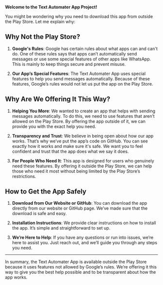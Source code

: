 **Welcome to the Text Automater App Project!**

You might be wondering why you need to download this app from outside the Play Store. Let me explain why:

## Why Not the Play Store?

1. **Google's Rules**: Google has certain rules about what apps can and can't do. One of these rules says that apps can’t automatically send messages or use some special features of other apps like WhatsApp. This is mainly to keep things secure and prevent misuse.

2. **Our App’s Special Features**: The Text Automater App uses special features to help you send messages automatically. Because of these features, Google’s rules would not let us put the app on the Play Store.

## Why Are We Offering It This Way?

1. **Helping You More**: We wanted to create an app that helps with sending messages automatically. To do this, we need to use features that aren’t allowed on the Play Store. By offering the app outside of it, we can provide you with the exact help you need.

2. **Transparency and Trust**: We believe in being open about how our app works. That’s why we’ve put the app’s code on GitHub. You can see exactly how it works and make sure it's safe. We want you to feel confident and trust that the app does what we say it does.

3. **For People Who Need It**: This app is designed for users who genuinely need these features. By offering it outside the Play Store, we can help those who need it most without being limited by the Play Store’s restrictions.

## How to Get the App Safely

1. **Download from Our Website or GitHub**: You can download the app directly from our website or GitHub page. We’ve made sure that the download is safe and easy.

2. **Installation Instructions**: We provide clear instructions on how to install the app. It’s simple and straightforward to set up.

3. **We’re Here to Help**: If you have any questions or run into issues, we’re here to assist you. Just reach out, and we’ll guide you through any steps you need.

---

In summary, the Text Automater App is available outside the Play Store because it uses features not allowed by Google’s rules. We’re offering it this way to give you the best help possible and to be transparent about how the app works.
